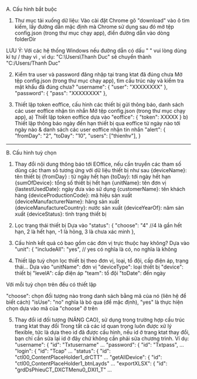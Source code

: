 A. Cấu hình bắt buộc

1. Thư mục tải xuống dữ liệu:
Vào cài đặt Chrome gõ "download" vào ô tìm kiếm, lấy đường dẫn mặc định mà Chrome sử dụng sau đó mở tệp config.json (trong thư mục chạy app), điền đường dẫn vào dòng folderDir

LƯU Ý: Với các hệ thống Windows nếu đường dẫn có dấu " " vui lòng dùng kí tự / thay vì \, ví dụ: "C:\Users\Thanh Duc" sẽ chuyển thành "C:/Users/Thanh Duc"

2. Kiểm tra user và password đăng nhập tại trang ktat đã đúng chưa
Mở tệp config.json (trong thư mục chạy app), tìm cấu trúc này và kiểm tra mật khẩu đã đúng chưa?
    "username": {
        "user": "XXXXXXXX"
    },
    "password": {
        "pass": "XXXXXXXX"
    },

3. Thiết lập token eoffice, cấu hình các thiết bị gửi thông báo, danh sách các user eoffice nhận tin nhắn
Mở tệp config.json (trong thư mục chạy app),
a) Thiết lập token eoffice dựa vào "eoffice": { "token": XXXXX }
b) Thiết lập thông báo ngày đến hạn thiết bị qua eoffice từ ngày nào tới ngày nào & danh sách các user eoffice nhận tin nhắn
   "alert": {
        "fromDay": "2",
        "toDay": "10",
         "users": ["thienhv"],
    }

-----------------------
B. Cấu hình tuỳ chọn

1. Thay đổi nội dung thông báo tới EOffice, nếu cần truyền các tham số dùng các tham số tương ứng với dữ liệu thiết bị như sau
{deviceName}: tên thiết bị
{fromDay} : từ ngày hết hạn
{toDay}: tới ngày hết hạn
{sumOfDevice}: tổng số thiết bị hết hạn
{unitName}: tên đơn vị
{lastestUsedDate}: ngày đưa vào sử dụng
{customerName}: tên khách hàng
{deviceProductionCode}: mã hiệu sản xuất
{deviceManufacturerName}: hãng sản xuất
{deviceManufactureCountry}: nước sản xuất
{deviceYearOf}: năm sản xuất
{deviceStatus}: tình trạng thiết bị

2. Lọc trạng thái thiết bị
Dựa vào 
"status": {
        "choose": "4" //4 là gần hết hạn, 2 là hết hạn, -1 là hỏng, 3 là chưa xác minh 
},

3. Cấu hình kết quả có bao gồm các đơn vị trực thuộc hay không?
Dựa vào
"unit": {
        "includeAll": "yes",
// yes có nghĩa là có, no nghĩa là không

4. Thiết lập tuỳ chọn lọc thiết bị theo đơn vị, loại, tổ đội, cấp điện áp, trạng thái...
Dựa vào
 "unitName": đơn vị
 "deviceType": loại thiết bị
 "device": thiết bị
 "levelA": cấp điện áp
 "team": tổ đội
 "toDate": đến ngày
 
 Với mỗi tuỳ chọn trên đều có thiết lập

 "choose": chọn đối tượng nào trong danh sách bằng mã của nó (liên hệ để biết cách)
 "isUse": "no" nghĩa là bỏ qua (để mặc định), "yes" là thực hiện chọn dựa vào mã của "choose" ở trên


5. Thay đổi id đối tượng (NÂNG CAO), sử dụng trong trường hợp cấu trúc trang ktat thay đổi
Trong tất cả các id quan trọng luôn được xử lý flexible, tức là dựa theo id đã được cấu hình, nếu id ở trang ktat thay đổi, bạn chỉ cần sửa lại id ở đây
chứ không cần phải sửa chương trình.
Ví dụ:
"username": { 
    "id": "Txtusername" ...
"password": { 
    "id": "Txtpass", ...
"login": {
    "id": "Tcap" ...
"status": {
    "id": "ctl00_ContentPlaceHolder1_drCTT" ...
"getAllDevice": {
    "id": "ctl00_ContentPlaceHolder1_btnLayds" ...
"exportXLSX": {
    "id": "grdDsPhieuCT_DXCTMenu0_DXI1_T" ...

